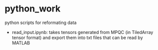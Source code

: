 # python_work
python scripts for reformating data
* read_input.ipynb: takes tensors generated from MPQC (in TiledArray tensor format) and export them into txt files that can be read by MATLAB
